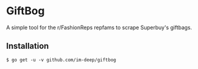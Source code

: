 # GiftBog 
A simple tool for the r/FashionReps repfams to scrape Superbuy's giftbags.

Installation
------------
``` 
$ go get -u -v github.com/im-deep/giftbog
```

